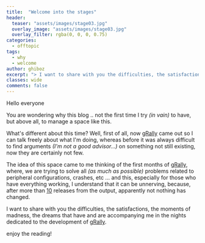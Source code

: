 ```yaml
---
title:  "Welcome into the stages"
header:
  teaser: "assets/images/stage03.jpg"
  overlay_image: "assets/images/stage03.jpg"
  overlay_filter: rgba(0, 0, 0, 0.75)
categories: 
  - offtopic
tags:
  - why
  - welcome
author: ghiboz
excerpt: "> I want to share with you the difficulties, the satisfactions, the moments of madness, the dreams that have and are accompanying me in the nights dedicated to the development of [gRally](https://grally.net)."
classes: wide
comments: false
---
```


Hello everyone

You are wondering why this blog .. not the first time I try _(in vain)_ to have,  but above all, to manage a space like this.

What's different about this time? Well, first of all, now [gRally](https://grally.net) came out so I can talk freely about what I'm doing, whereas before it was always difficult to find arguments _(I'm not a good advisor...)_ on something not still existing, now they are certainly not few.

The idea of this space came to me thinking of the first months of [gRally](https://grally.net), where, we are trying to solve all _(as much as possible)_ problems related to peripheral configurations, crashes, etc ... and this, especially for those who have everything working, I understand that it can be unnerving, because, after more than [10](https://changelog.grally.net) releases from the output, apparently not nothing has changed.

I want to share with you the difficulties, the satisfactions, the moments of madness, the dreams that have and are accompanying me in the nights dedicated to the development of [gRally](https://grally.net).

enjoy the reading!